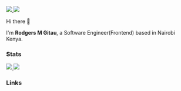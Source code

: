 <a href="https://github.com/rodgersgitau">
  <img src="https://img.shields.io/github/followers/rodgersgitau?label=Follow&style=social" />
</a>
<a href="https://github.com/rodgersgitau">
  <img src="https://img.shields.io/github/followers/rodgersgitau?label=Fork&style=social" />
</a>


Hi there 👋

I'm **Rodgers M Gitau**, a Software Engineer(Frontend) based in Nairobi Kenya.

### Stats

<a href="https://github.com/rodgersgitau/github-readme-stats">
  <img src="https://rodgersgitau-stats.vercel.app/api?username=rodgersgitau&count_private=true&show_icons=true&layout=compact&theme=tokyonight" />
</a>

<a href="https://github.com/rodgersgitau/github-readme-stats">
  <img src="https://rodgersgitau-stats.vercel.app/api/wakatime?username=rodgersgitau&custom_title='Wakatime%20Weekly%20Stats'&layout=compact&theme=tokyonight" />
</a>

### Links

<!--
**rodgersgitau/rodgersgitau** is a ✨ _special_ ✨ repository because its `README.md` (this file) appears on your GitHub profile.
-->
